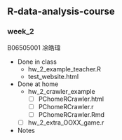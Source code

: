 ## R-data-analysis-course

### week_2
B06505001 凃皓瑋

- Done in class
  - hw_2_example_teacher.R
  - test_website.html
- Done at home
  - hw_2_crawler_example 
      - [ ] PChomeRCrawler.html
      - [ ] PChomeRCrawler.r
      - [ ] PChomeRCrawler.Rmd
  - [ ] hw_2_extra_OOXX_game.r
- Notes

